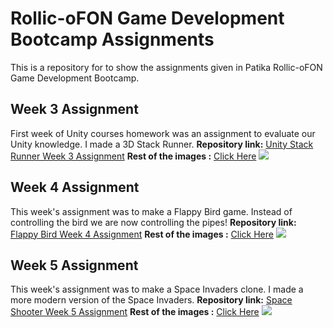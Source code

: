 # Rollic-oFON Game Development Bootcamp Assignments

This is a repository for to show the assignments given in Patika Rollic-oFON Game Development Bootcamp.

## Week 3 Assignment

First week of Unity courses homework was an assignment to evaluate our Unity knowledge. I made a 3D Stack Runner.
**Repository link:** [Unity Stack Runner Week 3 Assignment](https://github.com/ineventhorizon/unity-stack-runner) 
**Rest of the images :** [Click Here](https://imgur.com/a/6Nooy8a)
![](https://i.imgur.com/zCXh4fd.png)



##  Week 4 Assignment

This week's assignment was to make a Flappy Bird game. Instead of controlling the bird we are now controlling the pipes!
**Repository link:** [Flappy Bird Week 4 Assignment](https://github.com/ineventhorizon/Flappy-Bird)
**Rest of the images :** [Click Here](https://imgur.com/a/WlI6kDY)
![](https://i.imgur.com/SXeT46J.png)

## Week 5 Assignment

This week's assignment was to make a Space Invaders clone. I made a more modern version of the Space Invaders.
**Repository link:** [Space Shooter Week 5 Assignment](https://github.com/ineventhorizon/space-shooter)
**Rest of the images :** [Click Here](https://imgur.com/a/uOR23iU)
![](https://i.imgur.com/Un4Q7Vf.png)
